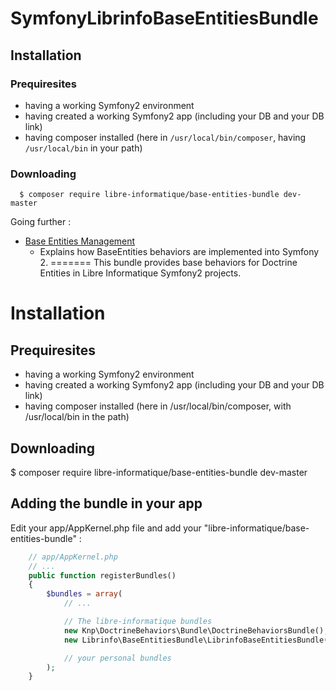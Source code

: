 # SymfonyLibrinfoBaseEntitiesBundle

## Installation

### Prequiresites

* having a working Symfony2 environment
* having created a working Symfony2 app (including your DB and your DB link)
* having composer installed (here in ```/usr/local/bin/composer```, having ```/usr/local/bin``` in your path)

### Downloading

```
  $ composer require libre-informatique/base-entities-bundle dev-master
```

Going further :

* [Base Entities Management](Resources/doc/base_entities_management.md)
    * Explains how BaseEntities behaviors are implemented into Symfony 2.
=======
This bundle provides base behaviors for Doctrine Entities in Libre Informatique Symfony2 projects.

Installation
============

Prequiresites
-------------

- having a working Symfony2 environment
- having created a working Symfony2 app (including your DB and your DB link)
- having composer installed (here in /usr/local/bin/composer, with /usr/local/bin in the path)

Downloading
-----------

  $ composer require libre-informatique/base-entities-bundle dev-master

Adding the bundle in your app
-----------------------------

Edit your app/AppKernel.php file and add your "libre-informatique/base-entities-bundle" :

```php
    // app/AppKernel.php
    // ...
    public function registerBundles()
    {
        $bundles = array(
            // ...

            // The libre-informatique bundles
            new Knp\DoctrineBehaviors\Bundle\DoctrineBehaviorsBundle(),
            new Librinfo\BaseEntitiesBundle\LibrinfoBaseEntitiesBundle(),

            // your personal bundles
        );
    }
```
